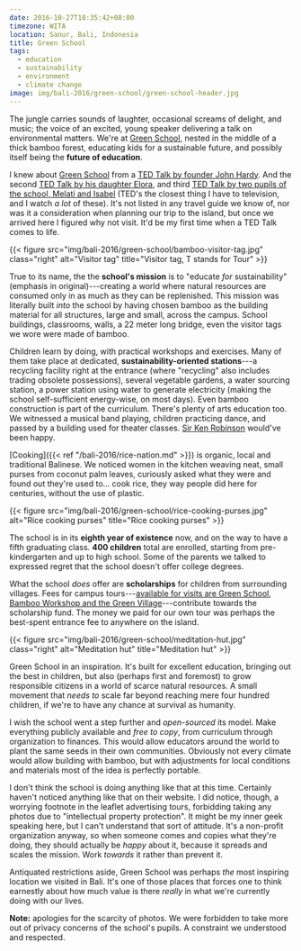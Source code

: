 ```yaml
---
date: 2016-10-27T18:35:42+08:00
timezone: WITA
location: Sanur, Bali, Indonesia
title: Green School
tags:
  - education
  - sustainability
  - environment
  - climate change
image: img/bali-2016/green-school/green-school-header.jpg
---
```


The jungle carries sounds of laughter, occasional screams of delight, and music; the voice of an excited, young speaker delivering a talk on environmental matters. We're at [Green School](https://www.greenschool.org), nested in the middle of a thick bamboo forest, educating kids for a sustainable future, and possibly itself being the __future of education__.

<!--more-->

I knew about [Green School](https://www.greenschool.org) from a [TED Talk by founder John Hardy](https://www.ted.com/talks/john_hardy_my_green_school_dream). And the second [TED Talk by his daughter Elora](https://www.ted.com/talks/elora_hardy_magical_houses_made_of_bamboo), and third [TED Talk by two pupils of the school, Melati and Isabel](https://www.ted.com/talks/melati_and_isabel_wijsen_our_campaign_to_ban_plastic_bags_in_bali) (TED's the closest thing I have to television, and I watch _a lot_ of these). It's not listed in any travel guide we know of, nor was it a consideration when planning our trip to the island, but once we arrived here I figured why not visit. It'd be my first time when a TED Talk comes to life.

{{< figure src="img/bali-2016/green-school/bamboo-visitor-tag.jpg" class="right" alt="Visitor tag" title="Visitor tag, T stands for Tour" >}}

True to its name, the the __school's mission__ is to "educate _for_ sustainability" (emphasis in original)---creating a world where natural resources are consumed only in as much as they can be replenished. This mission was literally built _into_ the school by having chosen bamboo as the building material for all structures, large and small, across the campus. School buildings, classrooms, walls, a 22 meter long bridge, even the visitor tags we wore were made of bamboo.

Children learn by doing, with practical workshops and exercises. Many of them take place at dedicated, __sustainability-oriented stations__---a recycling facility right at the entrance (where "recycling" also includes trading obsolete possessions), several vegetable gardens, a water sourcing station, a power station using water to generate electricity (making the school self-sufficient energy-wise, on most days). Even bamboo construction is part of the curriculum. There's plenty of arts education too. We witnessed a musical band playing, children practicing dance, and passed by a building used for theater classes. [Sir Ken Robinson](https://www.ted.com/talks/ken_robinson_says_schools_kill_creativity) would've been happy.

[Cooking]({{< ref "/bali-2016/rice-nation.md" >}}) is organic, local and traditional Balinese. We noticed women in the kitchen weaving neat, small purses from coconut palm leaves, curiously asked what they were and found out they're used to... cook rice, they way people did here for centuries, without the use of plastic.

{{< figure src="img/bali-2016/green-school/rice-cooking-purses.jpg" alt="Rice cooking purses" title="Rice cooking purses" >}}

The school is in its __eighth year of existence__ now, and on the way to have a fifth graduating class. __400 children__ total are enrolled, starting from pre-kindergarten and up to high school. Some of the parents we talked to expressed regret that the school doesn't offer college degrees.

What the school _does_ offer are __scholarships__ for children from surrounding villages. Fees for campus tours---[available for visits are Green School, Bamboo Workshop and the Green Village](http://greenvillagebali.com/visit/)---contribute towards the scholarship fund. The money we paid for our own tour was perhaps the best-spent entrance fee to anywhere on the island.

{{< figure src="img/bali-2016/green-school/meditation-hut.jpg" class="right" alt="Meditation hut" title="Meditation hut" >}}

Green School in an inspiration. It's built for excellent education, bringing out the best in children, but also (perhaps first and foremost) to grow responsible citizens in a world of scarce natural resources. A small movement that _needs to_ scale far beyond reaching mere four hundred children, if we're to have any chance at survival as humanity.

I wish the school went a step further and _open-sourced_ its model. Make everything publicly available and _free to copy_, from curriculum through organization to finances. This would allow educators around the world to plant the same seeds in their own communities. Obviously not every climate would allow building with bamboo, but with adjustments for local conditions and materials most of the idea is perfectly portable.

I don't think the school is doing anything like that at this time. Certainly haven't noticed anything like that on their website. I did notice, though, a worrying footnote in the leaflet advertising tours, forbidding taking any photos due to "intellectual property protection". It might be my inner geek speaking here, but I can't understand that sort of attitude. It's a non-profit organization anyway, so when someone comes and copies what they're doing, they should actually be _happy_ about it, because it spreads and scales the mission. Work _towards_ it rather than prevent it.

Antiquated restrictions aside, Green School was perhaps _the_ most inspiring location we visited in Bali. It's one of those places that forces one to think earnestly about how much value is there _really_ in what we're currently doing with our lives.

__Note:__ apologies for the scarcity of photos. We were forbidden to take more out of privacy concerns of the school's pupils. A constraint we understood and respected.
